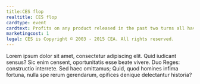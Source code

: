 ```yaml
---
title:CES flop
realtitle: CES flop
cardtype: event
cardtext: Profits on any product released in the past two turns all have 1 removed for the next two turns.
marketingcost: 1
legal: CES is Copyright © 2003 - 2015 CEA. All rights reserved.
---
```

Lorem ipsum dolor sit amet, consectetur adipiscing elit. Quid iudicant sensus? Sic enim censent, oportunitatis esse beate vivere. Duo Reges: constructio interrete. Sed haec omittamus; Quid, quod homines infima fortuna, nulla spe rerum gerendarum, opifices denique delectantur historia?
